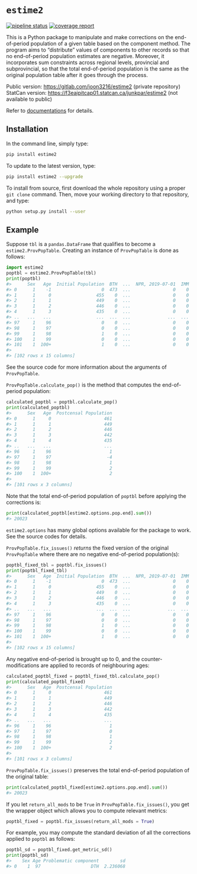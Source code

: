 
<!-- README.md is generated from README.Rmd. Please edit that file -->

# `estime2`

[![pipeline
status](https://gitlab.com/joon3216/estime2/badges/master/pipeline.svg)](https://gitlab.com/joon3216/estime2/-/commits/master)
[![coverage
report](https://gitlab.com/joon3216/estime2/badges/master/coverage.svg)](https://gitlab.com/joon3216/estime2/-/commits/master)

This is a Python package to manipulate and make corrections on the
end-of-period population of a given table based on the component method.
The program aims to “distribute” values of components to other records
so that no end-of-period population estimates are negative. Moreover, it
incorporates sum constraints across regional levels, provincial and
subprovincial, so that the total end-of-period population is the same as
the original population table after it goes through the process.

Public version: <https://gitlab.com/joon3216/estime2> (private
repository)  
StatCan version: <https://f3eaipitcap01.statcan.ca/junkpar/estime2> (not
available to public)

Refer to
[documentations](https://gitlab.com/joon3216/estime2/-/tree/master/docs)
for details.

## Installation

In the command line, simply type:

``` bash
pip install estime2
```

To update to the latest version, type:

``` bash
pip install estime2 --upgrade
```

To install from source, first download the whole repository using a
proper `git clone` command. Then, move your working directory to that
repository, and type:

``` bash
python setup.py install --user
```

## Example

Suppose `tbl` is a `pandas.DataFrame` that qualifies to become a
`estime2.ProvPopTable`. Creating an instance of `ProvPopTable` is done
as follows:

``` python
import estime2
poptbl = estime2.ProvPopTable(tbl)
print(poptbl)
#>      Sex   Age  Initial Population  BTH  ...  NPR, 2019-07-01  IMM  IIM  RAI
#> 0      1    -1                   0  473  ...                0    0    5    2
#> 1      1     0                 455    0  ...                0    0   12    2
#> 2      1     1                 449    0  ...                0    0   10    2
#> 3      1     2                 446    0  ...                0    0   10    2
#> 4      1     3                 435    0  ...                0    0   11    2
#> ..   ...   ...                 ...  ...  ...              ...  ...  ...  ...
#> 97     1    96                   0    0  ...                0    0    0    1
#> 98     1    97                   0    0  ...                0    0    0    2
#> 99     1    98                   1    0  ...                0    0    0    2
#> 100    1    99                   0    0  ...                0    0    0    2
#> 101    1  100+                   1    0  ...                0    0    0    2
#> 
#> [102 rows x 15 columns]
```

See the source code for more information about the arguments of
`ProvPopTable`.

`ProvPopTable.calculate_pop()` is the method that computes the
end-of-period population:

``` python
calculated_poptbl = poptbl.calculate_pop()
print(calculated_poptbl)
#>      Sex   Age  Postcensal Population
#> 0      1     0                    461
#> 1      1     1                    449
#> 2      1     2                    446
#> 3      1     3                    442
#> 4      1     4                    435
#> ..   ...   ...                    ...
#> 96     1    96                      1
#> 97     1    97                     -4
#> 98     1    98                      1
#> 99     1    99                      2
#> 100    1  100+                      2
#> 
#> [101 rows x 3 columns]
```

Note that the total end-of-period population of `poptbl` before applying
the corrections is:

``` python
print(calculated_poptbl[estime2.options.pop.end].sum())
#> 20023
```

`estime2.options` has many global options available for the package to
work. See the source codes for details.

`ProvPopTable.fix_issues()` *returns* the fixed version of the original
`ProvPopTable` where there are no negative end-of-period population(s):

``` python
poptbl_fixed_tbl = poptbl.fix_issues()
print(poptbl_fixed_tbl)
#>      Sex   Age  Initial Population  BTH  ...  NPR, 2019-07-01  IMM  IIM  RAI
#> 0      1    -1                   0  473  ...                0    0    5    2
#> 1      1     0                 455    0  ...                0    0   12    2
#> 2      1     1                 449    0  ...                0    0   10    2
#> 3      1     2                 446    0  ...                0    0   10    2
#> 4      1     3                 435    0  ...                0    0   11    2
#> ..   ...   ...                 ...  ...  ...              ...  ...  ...  ...
#> 97     1    96                   0    0  ...                0    0    0    1
#> 98     1    97                   0    0  ...                0    0    0    2
#> 99     1    98                   1    0  ...                0    0    0    2
#> 100    1    99                   0    0  ...                0    0    0    2
#> 101    1  100+                   1    0  ...                0    0    0    2
#> 
#> [102 rows x 15 columns]
```

Any negative end-of-period is brought up to 0, and the
counter-modifications are applied to records of neighbouring ages:

``` python
calculated_poptbl_fixed = poptbl_fixed_tbl.calculate_pop()
print(calculated_poptbl_fixed)
#>      Sex   Age  Postcensal Population
#> 0      1     0                    461
#> 1      1     1                    449
#> 2      1     2                    446
#> 3      1     3                    442
#> 4      1     4                    435
#> ..   ...   ...                    ...
#> 96     1    96                      1
#> 97     1    97                      0
#> 98     1    98                      1
#> 99     1    99                      2
#> 100    1  100+                      2
#> 
#> [101 rows x 3 columns]
```

`ProvPopTable.fix_issues()` preserves the total end-of-period population
of the original table:

``` python
print(calculated_poptbl_fixed[estime2.options.pop.end].sum())
#> 20023
```

If you let `return_all_mods` to be `True` in
`ProvPopTable.fix_issues()`, you get the wrapper object which allows you
to compute relevant metrics:

``` python
poptbl_fixed = poptbl.fix_issues(return_all_mods = True)
```

For example, you may compute the standard deviation of all the
corrections applied to `poptbl` as follows:

``` python
poptbl_sd = poptbl_fixed.get_metric_sd()
print(poptbl_sd)
#>    Sex Age Problematic component        sd
#> 0    1  97                   DTH  2.236068
```

